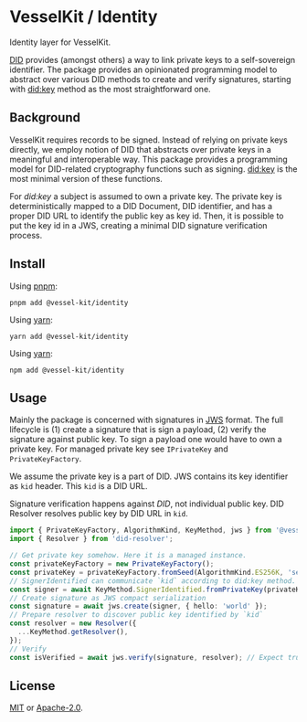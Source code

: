 # VesselKit / Identity

Identity layer for VesselKit.

[DID](https://w3c.github.io/did-core/) provides (amongst others) a way to link private
keys to a self-sovereign identifier. The package provides an opinionated programming model to abstract
over various DID methods to create and verify signatures,
starting with [did:key](https://w3c-ccg.github.io/did-method-key/) method as the most straightforward one.

## Background

VesselKit requires records to be signed. Instead of relying on private keys directly, we employ notion of DID
that abstracts over private keys in a meaningful and interoperable way. This package provides a programming model
for DID-related cryptography functions such as signing. [did:key](https://w3c-ccg.github.io/did-method-key/) is
the most minimal version of these functions.

For _did:key_ a subject is assumed to own a private key. The private key is deterministically
mapped to a DID Document, DID identifier, and has a proper DID URL to identify the public key as key id.
Then, it is possible to put the key id in a JWS, creating a minimal DID signature verification process.

## Install

Using [pnpm](https://pnpm.js.org):

```
pnpm add @vessel-kit/identity
```

Using [yarn](https://yarnpkg.com):

```
yarn add @vessel-kit/identity
```

Using [yarn](https://yarnpkg.com):

```
npm add @vessel-kit/identity
```

## Usage

Mainly the package is concerned with signatures in [JWS](https://tools.ietf.org/html/rfc7515) format.
The full lifecycle is (1) create a signature that is sign a payload, (2) verify the signature against public key.
To sign a payload one would have to own a private key. For managed private key see `IPrivateKey` and `PrivateKeyFactory`.

We assume the private key is a part of DID. JWS contains its key identifier as `kid` header.
This `kid` is a DID URL.

Signature verification happens against _DID_, not individual public key. DID Resolver resolves public key by DID URL in `kid`.

```ts
import { PrivateKeyFactory, AlgorithmKind, KeyMethod, jws } from '@vessel-kit/identity';
import { Resolver } from 'did-resolver';

// Get private key somehow. Here it is a managed instance.
const privateKeyFactory = new PrivateKeyFactory();
const privateKey = privateKeyFactory.fromSeed(AlgorithmKind.ES256K, 'seed');
// SignerIdentified can communicate `kid` according to did:key method.
const signer = await KeyMethod.SignerIdentified.fromPrivateKey(privateKey);
// Create signature as JWS compact serialization
const signature = await jws.create(signer, { hello: 'world' });
// Prepare resolver to discover public key identified by `kid`
const resolver = new Resolver({
  ...KeyMethod.getResolver(),
});
// Verify
const isVerified = await jws.verify(signature, resolver); // Expect true.
```

## License

[MIT](https://opensource.org/licenses/MIT) or [Apache-2.0](https://opensource.org/licenses/Apache-2.0).
